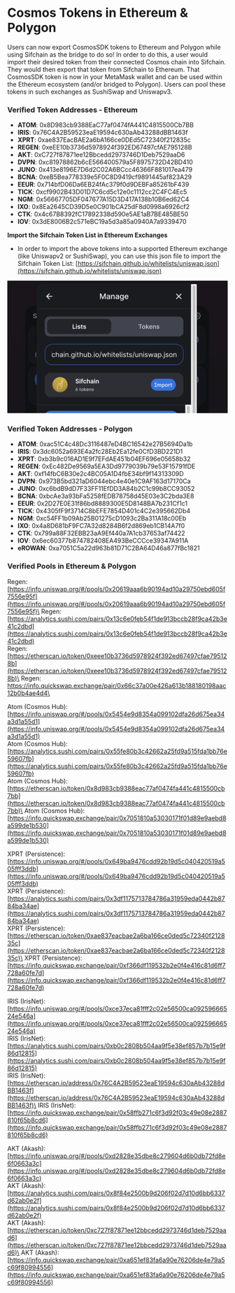 # Cosmos Tokens in Ethereum & Polygon

Users can now export CosmosSDK tokens to Ethereum and Polygon while using Sifchain as the bridge to do so! In order to do this, a user would import their desired token from their connected Cosmos chain into Sifchain. They would then export that token from Sifchain to Ethereum. That CosmosSDK token is now in your MetaMask wallet and can be used within the Ethereum ecosystem (and/or bridged to Polygon). Users can pool these tokens in such exchanges as SushiSwap and Uniswapv3.

### Verified Token Addresses - Ethereum 

* **ATOM**: 0x8D983cb9388EaC77af0474fA441C4815500Cb7BB
* **IRIS**: 0x76C4A2B59523eaE19594c630aAb43288dBB1463f
* **XPRT**: 0xae837EacBAE2a6bA166ce0DEd5C72340f212835c
* **REGEN**: 0xeEE10b3736d5978924f392ED67497cfAE795128B
* **AKT**: 0xC727f87871ee12Bbcedd2973746D1Deb7529aaD6
* **DVPN**: 0xc81978862b6cE566400579a5F8975732D42BD410
* **JUNO**: 0x413e8196E7D6d2C02A6BCcc46366F881017ea479
* **BCNA**: 0xeB5Bea778339e5F0C8D9419cf9891445af823A29
* **EEUR**: 0x714bfD06Da6EB24fAc379f0d9DEBFa85261bF439
* **TICK**: 0xcf9902B43D01D7C6cd5c12e0c1112cc2C4FC4Ec5
* **NGM**: 0x56667705DF047677A15D3D417A138b10B6ed62C4
* **IXO**: 0x8Ea2645CD39D5e0C901bCA25dF8d0998a6926cf2
* **CTK**: 0x4c67B8392fC17892338d590e5AE1aB7BE485BE50
* **IOV**: 0x3dE8006B2c571eBC19a5d3a85a0940A7a9339470

**Import the Sifchain Token List in Ethereum Exchanges**

* In order to import the above tokens into a supported Ethereum exchange (like Uniswapv2 or SushiSwap), you can use this json file to import the Sifchain Token List: [https://sifchain.github.io/whitelists/uniswap.json](https://sifchain.github.io/whitelists/uniswap.json)

![](../.gitbook/assets/screen-shot-2021-09-11-at-7.36.40-am.png)

### Verified Token Addresses - Polygon 

* **ATOM**: 0xac51C4c48Dc3116487eD4BC16542e27B5694Da1b
* **IRIS**: 0x3dc6052a693E4a2fc28Eb2Ea12fe0CfD3BD221D1
* **XPRT**: 0xb3b9c016AD1E9f7EFdAE451b04EF696e05658b32
* **REGEN**: 0xEc482De9569a5EA3Dd9779039b79e53F15791fDE
* **AKT**: 0xf14fbC6B30e2c4BC05A1D4fbE34bf9f14313309D
* **DVPN**: 0x973B5bd321aD6044ebc4e40e1C9AF163d17170Ca
* **JUNO**: 0xc6bdB9dD7F33FF11EfDD3A84b2C1c99b8CC93052
* **BCNA**: 0xbcAe3a93bFa5258fEDB78758d45E03e3C2bda3E8
* **EEUR**: 0x2D27E0E31f86bd8889300E5D8148BA7b231Cf1c1
* **TICK**: 0x4305fF9f3714C8bEFE7854D401c4C2e395662Db4
* **NGM**: 0xc54FF1b09Ab25B01275cD1093c2Ba311A18c00Eb
* **IXO**: 0x4a8D681bF9FC7A32d8284B6f2d869eb1CB14A7f0
* **CTK**: 0x799a88F32EBB23aA9Ef440a7A1cb37653af74422
* **IOV**: 0x6ec60377b874782408EA493BeCCCce39347A911A
* **eROWAN**: 0xa7051C5a22d963b81D71C2BA64D46a877fBc1821

### Verified Pools in Ethereum & Polygon

Regen: [https://info.uniswap.org/#/pools/0x20619aaa6b90194ad10a29750ebd605f7556e95f](https://info.uniswap.org/#/pools/0x20619aaa6b90194ad10a29750ebd605f7556e95f)\
Regen: [https://analytics.sushi.com/pairs/0x13c6e0feb54f1de913bccb28f9ca42b3e41c2dbd](https://analytics.sushi.com/pairs/0x13c6e0feb54f1de913bccb28f9ca42b3e41c2dbd) \
Regen: [https://etherscan.io/token/0xeee10b3736d5978924f392ed67497cfae795128b](https://etherscan.io/token/0xeee10b3736d5978924f392ed67497cfae795128b)\
Regen: [https://info.quickswap.exchange/pair/0x66c37a00e426a613b188180198aac12b0b4ae4d4\
](https://info.quickswap.exchange/pair/0x66c37a00e426a613b188180198aac12b0b4ae4d4)

Atom (Cosmos Hub): [https://info.uniswap.org/#/pools/0x5454e9d8354a099102dfa26d675ea34a3d1a55d1](https://info.uniswap.org/#/pools/0x5454e9d8354a099102dfa26d675ea34a3d1a55d1) \
Atom (Cosmos Hub): [https://analytics.sushi.com/pairs/0x55fe80b3c42662a25fd9a515fda1bb76e59607fb](https://analytics.sushi.com/pairs/0x55fe80b3c42662a25fd9a515fda1bb76e59607fb) \
Atom (Cosmos Hub): \
[https://etherscan.io/token/0x8d983cb9388eac77af0474fa441c4815500cb7bb](https://etherscan.io/token/0x8d983cb9388eac77af0474fa441c4815500cb7bb)\
Atom (Cosmos Hub): [https://info.quickswap.exchange/pair/0x7051810a53030171f01d89e9aebd8a599de1b530](https://info.quickswap.exchange/pair/0x7051810a53030171f01d89e9aebd8a599de1b530)

XPRT (Persistence): \
[https://info.uniswap.org/#/pools/0x649ba9476cdd92b19d5c040420519a505fff3ddb](https://info.uniswap.org/#/pools/0x649ba9476cdd92b19d5c040420519a505fff3ddb) \
XPRT (Persistence): [https://analytics.sushi.com/pairs/0x3df1175713784786a31959eda0442b8784ba34ae](https://analytics.sushi.com/pairs/0x3df1175713784786a31959eda0442b8784ba34ae) \
XPRT (Persistence): \
[https://etherscan.io/token/0xae837eacbae2a6ba166ce0ded5c72340f212835c](https://etherscan.io/token/0xae837eacbae2a6ba166ce0ded5c72340f212835c)\
XPRT (Persistence): [https://info.quickswap.exchange/pair/0xf366df119532b2e0f4e416c81d6ff7728a60fe7d](https://info.quickswap.exchange/pair/0xf366df119532b2e0f4e416c81d6ff7728a60fe7d)

IRIS (IrisNet): [https://info.uniswap.org/#/pools/0xce37eca81fff2c02e56500ca09259666524e546a](https://info.uniswap.org/#/pools/0xce37eca81fff2c02e56500ca09259666524e546a) \
IRIS (IrisNet): [https://analytics.sushi.com/pairs/0xb0c2808b504aa9f5e38ef857b7b15e9f86d12815](https://analytics.sushi.com/pairs/0xb0c2808b504aa9f5e38ef857b7b15e9f86d12815) \
IRIS (IrisNet): [https://etherscan.io/address/0x76C4A2B59523eaE19594c630aAb43288dBB1463f](https://etherscan.io/address/0x76C4A2B59523eaE19594c630aAb43288dBB1463f)\
IRIS (IrisNet): [https://info.quickswap.exchange/pair/0x58ffb271c6f3d92f03c49e08e2887810f65b8cd6](https://info.quickswap.exchange/pair/0x58ffb271c6f3d92f03c49e08e2887810f65b8cd6)

AKT (Akash): [https://info.uniswap.org/#/pools/0xd2828e35dbe8c279604d6b0db72fd8e6f0663a3c](https://info.uniswap.org/#/pools/0xd2828e35dbe8c279604d6b0db72fd8e6f0663a3c) \
AKT (Akash): [https://analytics.sushi.com/pairs/0x8f84e2500b9d206f02d7d10d6bb6337d62ab0e2f](https://analytics.sushi.com/pairs/0x8f84e2500b9d206f02d7d10d6bb6337d62ab0e2f) \
AKT (Akash): [https://etherscan.io/token/0xc727f87871ee12bbcedd2973746d1deb7529aad6](https://etherscan.io/token/0xc727f87871ee12bbcedd2973746d1deb7529aad6)\
AKT (Akash): [https://info.quickswap.exchange/pair/0xa651ef83fa6a90e76206de4e79a5c69f80994556](https://info.quickswap.exchange/pair/0xa651ef83fa6a90e76206de4e79a5c69f80994556)

